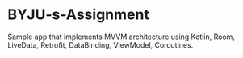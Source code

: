 # BYJU-s-Assignment
Sample app that implements MVVM architecture using Kotlin, Room, LiveData, Retrofit, DataBinding, ViewModel, Coroutines.

